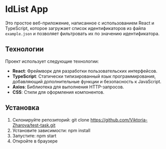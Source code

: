 # IdList App

Это простое веб-приложение, написанное с использованием React и TypeScript, которое загружает список идентификаторов из файла `example.json` и позволяет фильтровать их по значению идентификатора.

## Технологии

Проект использует следующие технологии:

- **React**: Фреймворк для разработки пользовательских интерфейсов.
- **TypeScript**: Статически типизированный язык программирования, добавляющий дополнительные функции и безопасность к JavaScript.
- **Axios**: Библиотека для выполнения HTTP-запросов.
- **CSS**: Стили для оформления компонентов.

## Установка
1. Склонируйте репозиторий: 
git clone https://github.com/Viktoria-Zharova/test-task.git
2. Установите зависимости: npm install
3. Запустите: npm start
4. Откройте в браузере
